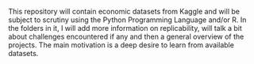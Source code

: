  This repository will contain economic datasets from Kaggle and will be subject to scrutiny using the Python Programming Language and/or R. In the folders in it, I will add more information on replicability, will talk a bit about challenges encountered if any and then a general overview of the projects. The main motivation is a deep desire to learn from available datasets.
